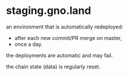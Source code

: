 # staging.gno.land

an environment that is automatically redeployed:
* after each new commit/PR merge on master,
* once a day.

the deployments are automatic and may fail.

the chain state (data) is regularly reset.
